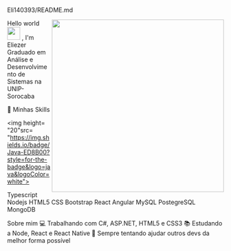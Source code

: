 Eli140393/README.md


 <img align="right" width="400" height="400" src="">


 Hello world <img src=https://github.com/TheDudeThatCode/TheDudeThatCode/blob/master/Assets/Earth.gif width="30"> , I'm Eliezer 
Graduado em Análise e Desenvolvimento de Sistemas  na UNIP- Sorocaba 

🚀 Minhas Skills

<img height= "20"src= "https://img.shields.io/badge/Java-ED8B00?style=for-the-badge&logo=java&logoColor=white">

 Typescript Nodejs HTML5 CSS Bootstrap React Angular MySQL PostegreSQL MongoDB

Sobre mim
💻 Trabalhando com C#, ASP.NET, HTML5 e CSS3
📚 Estudando a Node, React e React Native
💜 Sempre tentando ajudar outros devs da melhor forma possível

